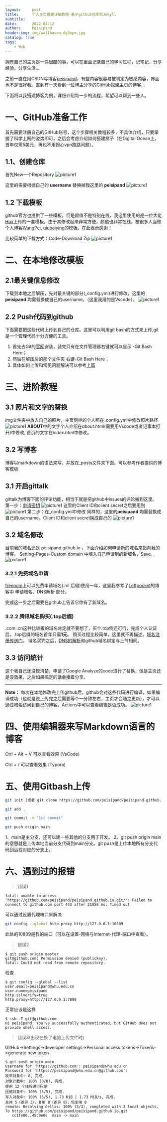 ```yaml
---
layout:     post
title:      个人主页搭建详细教程-基于github仓库和Jekyll
subtitle:   
date:       2022-04-12
author:     Peisipand
header-img: img/wallhaven-dg3opm.jpg
catalog: true
tags:
    - Web
---
```


拥有自己的主页是一件很酷的事，可以在里面记录自己的学习过程，记笔记，分享经验，分享生活...

之前一直在用CSDN写博客[peisipand](https://blog.csdn.net/peisipand?spm=1001.2101.3001.5343)，有些内容很容易被判定为敏感内容，界面也不是很好看。直到有一天看到一位博主分享的GitHub搭建主页的博客...

下面将以我搭建博客为例，详细介绍每一步的流程，希望可以帮到一些人。
# 一、GitHub准备工作
首先需要注册自己的GitHub账号，这个步骤相关教程较多，不具体介绍，只要掌握了科学上网的姿势即可，之后会考虑介绍如何搭建梯子（在Digital Ocean上，首年仅需5美元，再也不用担心vpn跑路问题）。

## 1.1、创建仓库
首先New一个Repository
![picture1](/img/Web_build_my_blog/1.jpg)

这里的需要根据自己的 **username** 替换掉我这里的 **peisipand**
![picture1](/img/Web_build_my_blog/2.jpg)

## 1.2 下载模板
github官方也提供了一些模板，但是颜值不是特别在线，我这里使用的是一位大佬[Hux](https://github.com/Huxpro/huxpro.github.io)上传的一套模板。由于其修改起来非常方便，颜值也非常在线，被很多人当做个人博客[WangPei](https://wangpei.ink/), [qiubaiying](https://qiubaiying.github.io/)的模板。在此表示感谢！

比较简单的下载方式：Code-Download Zip
![picture1](/img/Web_build_my_blog/3.jpg)

# 二、在本地修改模板
## 2.1最关键信息修改
下载到本地之后解压，先对最关键的部分(_config.yml)进行修改，这里的 **peisipand** 均需替换成自己的username。（这里我用的是Vscode）。
![picture1](/img/Web_build_my_blog/4.jpg)


## 2.2 Push代码到github
下面需要把这些代码上传到自己的仓库。这里可以利用git bash的方式来上传,git是一个管理代码十分方便的工具。
1. 首先去Git的[官网](https://git-scm.com/)安装，装完只有在文件管理器右键就可以显示 -Git Bash Here；
2. 然后在解压后的那个文件夹 右键-Git Bash Here；
3. 具体如何上传和常见问题解决可以参考[上篇](https://peisipand.github.io/2024/01/15/Web_build_my_homepage/)

# 三、进阶教程
## 3.1 照片和文字的替换
img文件夹中放入自己的照片，主页侧栏的个人照在_config.yml中修改照片路径
![picture1](/img/Web_build_my_blog/5.jpg)
**ABOUT**中的文字个人介绍在*about.html*(需要用Vscode或者记事本打开)中修改, 首页的文字在*index.html*中修改。

## 3.2 写博客
博客以markdown的语法来写，并放在_posts文件夹下面。可以参考作者提供的博客模板
## 3.1 开启gittalk
gittalk为博客下面的评论功能，相当于就是把github中issues的评论搬到这里。
第一步：[申请密钥](https://github.com/settings/applications/new)
![picture1](/img/Web_build_my_blog/6.jpg)
这里的Client ID和client secret之后要用到
![picture1](/img/Web_build_my_blog/7.jpg)
第二步：在_config.yml中修改
同样的，这里的**peisipand** 均需替换成自己的username。Client ID和client secret换成自己的
![picture1](/img/Web_build_my_blog/8.jpg)

## 3.2 域名修改
目前我的域名还是 peisipand.github.io ，下面介绍如何申请新的域名来指向我的博客。 Setting-Pages-Custom domain 中填入自己申请到的新域名，Save。
![picture1](/img/Web_build_my_blog/9.jpg)

### 3.2.1 免费域名申请
[freenom](https://my.freenom.com/clientarea.php?action=domains)上可以免费申请域名(.ml 后缀)使用一年，这里我参考了[Leftpocket](https://left-pocket.github.io/post/hugo/hugo_dns/)的博客中 申请域名、DNS解析 部分。

完成这一步之后需要在github上告诉它你有了新域名。

### 3.2.2 腾讯域名购买(.top后缀)
.com .cn这种比较狠的域名肯定就不要想了，买个.top倒还可行，完成个人认证后，.top后缀的域名首年只需**1元**。
购买过程比较简单，这里就不再描述。[域名注册传送门](https://dnspod.cloud.tencent.com/?from=qcloudHpProductDns/)。
域名买完之后，[DNS的解析](https://console.cloud.tencent.com/cns)和github域名绑定与上节相同。

## 3.3 访问统计
这个我自己还没摸清楚，申请了Google Analyze的code进行了替换，但是主页还是没效果，之后如果搞定的话会接着分享。

---
**Note：** 每次在本地修改完上传github后，github会对这些代码进行编译，如果编译成功（也就是说上传完之后需要等个一分钟左右，主页才会随之更新），才可以通过域名访问到自己的博客。Actions中可以查看编辑是否成功。
![picture1](/img/Web_build_my_blog/10.jpg)

# 四、使用编辑器来写Markdown语言的博客

Ctrl + Alt + V 可以查看效果 (VsCode)

Ctrl + / 可以查看效果 (Typora)

# 五、使用Gitbash上传

```bash
git init (或者 git clone https://github.com/peisipand/peisipand.github.io.git)
```

```bash
git add .
```

```bash
git commit -m "1st commit"
```

```bash
git push origin main
```

1、main是主分支，还可以建一些其他的分支用于开发。
2、git push origin main的意思就是上传本地当前分支代码到main分支。git push是上传本地所有分支代码到远程对应的分支上。

# 六、遇到过的报错

>错误1

```
fatal: unable to access 'https://github.com/peisipand/peisipand.github.io.git/': Failed to connect to github.com port 443 after 21050 ms: Timed out
```
可以通过设置代理端口来解决
```bash
git config --global http.proxy http://127.0.0.1:10809
```
此处的10809是我的端口（可以在设置-网络与Internet-代理-端口中查看）。

>错误2
```
$ git push origin master
git@github.com: Permission denied (publickey).
fatal: Could not read from remote repository.
```
检查
```
$ git config --global --list
user.email=peisipand@whu.edu.cn
user.name=peisipand
http.sslverify=true
http.proxy=http://127.0.0.1:7890
```
正常应该是这样
```
$ ssh -T git@github.com
Hi peisipand! You've successfully authenticated, but GitHub does not provide shell access.
```


>错误3(出现在换了电脑上传文件时)

GitHub->Settings->developer settings->Personal access tokens->Tokens->generate new token
```
$ git push origin main
Username for 'https://github.com': peisipand@whu.edu.cn
Password for 'https://peisipand@whu.edu.cn@github.com': 
枚举对象中: 8, 完成.
对象计数中: 100% (8/8), 完成.
使用 12 个线程进行压缩
压缩对象中: 100% (5/5), 完成.
写入对象中: 100% (5/5), 1.73 KiB | 1.73 MiB/s, 完成.
总共 5（差异 3），复用 0（差异 0），包复用 0
remote: Resolving deltas: 100% (3/3), completed with 3 local objects.
To https://github.com/peisipand/peisipand.github.io.git
   cc1fe06..45c9e0e  main -> main
```